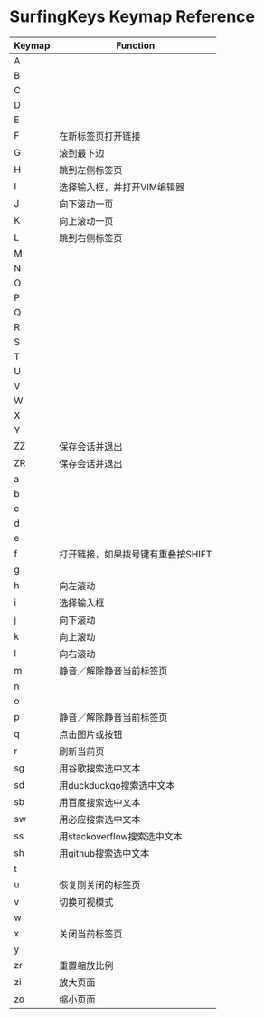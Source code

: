 # SurfingKeys Keymap Reference

| Keymap | Function                          |
| ------ | --------------------------------- |
| A      |                                   |
| B      |                                   |
| C      |                                   |
| D      |                                   |
| E      |                                   |
| F      | 在新标签页打开链接                |
| G      | 滚到最下边                        |
| H      | 跳到左侧标签页                    |
| I      | 选择输入框，并打开VIM编辑器       |
| J      | 向下滚动一页                      |
| K      | 向上滚动一页                      |
| L      | 跳到右侧标签页                    |
| M      |                                   |
| N      |                                   |
| O      |                                   |
| P      |                                   |
| Q      |                                   |
| R      |                                   |
| S      |                                   |
| T      |                                   |
| U      |                                   |
| V      |                                   |
| W      |                                   |
| X      |                                   |
| Y      |                                   |
| ZZ     | 保存会话并退出                    |
| ZR     | 保存会话并退出                    |
| a      |                                   |
| b      |                                   |
| c      |                                   |
| d      |                                   |
| e      |                                   |
| f      | 打开链接，如果拨号键有重叠按SHIFT |
| g      |                                   |
| h      | 向左滚动                          |
| i      | 选择输入框                        |
| j      | 向下滚动                          |
| k      | 向上滚动                          |
| l      | 向右滚动                          |
| m      | 静音／解除静音当前标签页          |
| n      |                                   |
| o      |                                   |
| p      | 静音／解除静音当前标签页          |
| q      | 点击图片或按钮                    |
| r      | 刷新当前页                        |
| sg     | 用谷歌搜索选中文本                |
| sd     | 用duckduckgo搜索选中文本          |
| sb     | 用百度搜索选中文本                |
| sw     | 用必应搜索选中文本                |
| ss     | 用stackoverflow搜索选中文本       |
| sh     | 用github搜索选中文本              |
| t      |                                   |
| u      | 恢复刚关闭的标签页                |
| v      | 切换可视模式                      |
| w      |                                   |
| x      | 关闭当前标签页                    |
| y      |                                   |
| zr     | 重置缩放比例                      |
| zi     | 放大页面                          |
| zo     | 缩小页面                          |

